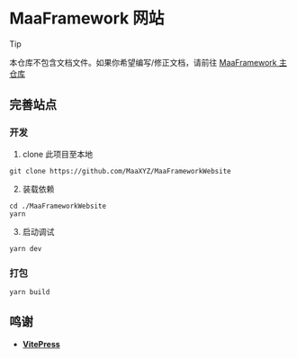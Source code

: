 # MaaFramework 网站

> [!TIP]
> 本仓库不包含文档文件。如果你希望编写/修正文档，请前往 [MaaFramework 主仓库](https://github.com/MaaXYZ/MaaFramework/tree/main/docs)

## 完善站点

### 开发

1. clone 此项目至本地

```shell
git clone https://github.com/MaaXYZ/MaaFrameworkWebsite
```

2. 装载依赖

```shell
cd ./MaaFrameworkWebsite
yarn
```

3. 启动调试

```shell
yarn dev
```

### 打包

```shell
yarn build
```

## 鸣谢
- **[VitePress](https://vitepress.dev/)**
